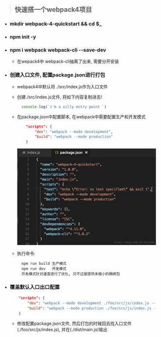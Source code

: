 > ## 快速搭一个webpack4项目

* ### mkdir webpack-4-quickstart && cd $_

* ### npm init -y 

* ### npm i webpack webpack-cli --save-dev 
    - 在wepack4中 webpack-cli抽离了出来, 需要分开安装

* ### 创建入口文件, 配置package.json进行打包
    - webpack4中默认将 ./src/index.js作为入口文件
    
    - 创建./src/index.js文件, 将如下内容复制进去!
        ```js
          console.log(`i'm a silly entry point `)
        ```
    - 在package.json中配置脚本, 在webpack中需要配置生产和开发模式
        ``` json
            "scripts": {
                "dev": "webpack --mode development",
                "build": "webpack --mode production"
            }
        ```
        ![package.json](./src/img/package_json1.png "package.json")
    
    - 执行命令:
        ```
          npm run build 生产模式
          npm run dev   开发模式
          开发模式针对速度进行了优化, 只不过是提供未缩小的捆绑包
        ```

* ### 覆盖默认入口出口配置
    ``` json
        "scripts": {
            "dev": "webpack --mode development ./foo/src/js/index.js --output ./dist/main.js",
            "build": "webpack --mode production ./foo/src/js/index.js --output ./dist/main.js"
        }
    ```
    - 修改配置package.json文件, 然后打包的时候回去找入口文件(./foo/src/js/index.js), 并在(./dist/main.js)输出